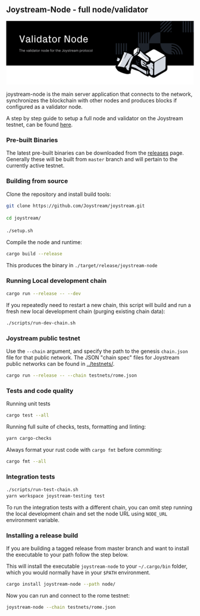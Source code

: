 ## Joystream-Node - full node/validator

![ Nodes for Joystream](./validator-node-banner.svg)

joystream-node is the main server application that connects to the network, synchronizes the blockchain with other nodes and produces blocks if configured as a validator node.

A step by step guide to setup a full node and validator on the Joystream testnet, can be found [here](https://github.com/Joystream/helpdesk/tree/master/roles/validators).

### Pre-built Binaries

The latest pre-built binaries can be downloaded from the [releases](https://github.com/Joystream/joystream/releases) page.
Generally these will be built from `master` branch and will pertain to the currently active testnet.

### Building from source

Clone the repository and install build tools:

```bash
git clone https://github.com/Joystream/joystream.git

cd joystream/

./setup.sh
```

Compile the node and runtime:

```bash
cargo build --release
```

This produces the binary in `./target/release/joystream-node`

### Running Local development chain

```bash
cargo run --release -- --dev
```

If you repeatedly need to restart a new chain,
this script will build and run a fresh new local development chain (purging existing chain data):

```bash
./scripts/run-dev-chain.sh
```

### Joystream public testnet

Use the `--chain` argument, and specify the path to the genesis `chain.json` file for that public network. The JSON "chain spec" files for Joystream public networks can be found in [../testnets/](../testnets/).

```bash
cargo run --release -- --chain testnets/rome.json
```

### Tests and code quality

Running unit tests

```bash
cargo test --all
```

Running full suite of checks, tests, formatting and linting:

```bash
yarn cargo-checks
```

Always format your rust code with `cargo fmt` before commiting:

```bash
cargo fmt --all
```

### Integration tests

```bash
./scripts/run-test-chain.sh
yarn workspace joystream-testing test
```

To run the integration tests with a different chain, you can omit step running the local development chain and set the node URL using `NODE_URL` environment variable.

### Installing a release build

If you are building a tagged release from master branch and want to install the executable to your path follow the step below.

This will install the executable `joystream-node` to your `~/.cargo/bin` folder, which you would normally have in your `$PATH` environment.

```bash
cargo install joystream-node --path node/
```

Now you can run and connect to the rome testnet:

```bash
joystream-node --chain testnets/rome.json
```
